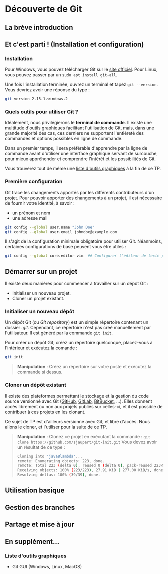# Découverte de Git

## La brève introduction


## Et c'est parti ! (Installation et configuration)

### Installation

Pour Windows, vous pouvez télécharger Git sur le [site officiel](http://git-scm.com).
Pour Linux, vous pouvez passer par un `sudo apt install git-all`.

Une fois l'installation terminée, ouvrez un terminal et tapez `git --version`. Vous devriez avoir une réponse du type :

```bash
git version 2.15.1.windows.2
```

### Quels outils pour utiliser Git ?

Idéalement, nous privilégierons le **terminal de commande**. Il existe une multitude d'outils graphiques facilitant l'utilisation de Git, mais, dans une grande majorité des cas, ces derniers ne supportent l'entiéreté des commandes et options possibles en ligne de commande.

Dans un premier temps, il sera préférable d'apprendre par la ligne de commande avant d'utiliser une interface graphique servant de surcouche, pour mieux appréhender et comprendre l'intérêt et les possibilités de Git.

Vous trouverez tout de même une [liste d'outils graphiques](#liste-doutils-graphiques) à la fin de ce TP.

### Première configuration

Git trace les changements apportés par les différents contributeurs d'un projet. Pour pouvoir apporter des changements à un projet, il est nécessaire de fournir votre identité, à savoir :
- un prénom et nom
- une adresse mail

```bash
git config --global user.name "John Doe"
git config --global user.email johndoe@example.com
```
Il s'agit de la configuration minimale obligatoire pour utiliser Git. Néanmoins, certaines configurations de base peuvent vous être utiles :

```bash
git config --global core.editor vim  ## Configurer l'éditeur de texte pour éditer les messages de commit.
```

## Démarrer sur un projet

Il existe deux manières pour commencer à travailler sur un dépôt Git :
- Initialiser un nouveau projet.
- Cloner un projet existant.

### Initialiser un nouveau dépôt

Un dépôt Git (ou *Git repository*) est un simple répertoire contenant un dossier *.git*. Cependant, ce répertoire n'est pas créé manuellement par l'utilisateur. Il est généré par la commande `git init`.

Pour créer un dépôt Git, créez un répertoire quelconque, placez-vous à l'intérieur et exécutez la comande :

```bash
git init
```

> **Manipulation** : Créez un répertoire sur votre poste et exécutez la commande si dessus.

### Cloner un dépôt existant

Il existe des plateformes permettant le stockage et la gestion du code source versionné avec Git ([GitHub](https://github.com/), [GitLab](https://about.gitlab.com/), [BitBucket](https://bitbucket.org/), ...). Elles donnent accès librement ou non aux projets publiés sur celles-ci, et il est possible de contribuer à ces projets en les clonant.

Ce sujet de TP est d'ailleurs versionné avec Git, et libre d'accès. Nous allons le cloner, et l'utiliser pour la suite de ce TP.

> **Manipulation** : Clonez ce projet en exécutant la commande : `git clone https://github.com/sjaupart/git-init.git`
> Vous devez avoir un résultat de ce type :
> ```bash
> Cloning into 'java8lambda'...
> remote: Enumerating objects: 223, done.
> remote: Total 223 (delta 0), reused 0 (delta 0), pack-reused 223R
> Receiving objects: 100% (223/223), 27.91 KiB | 277.00 KiB/s, done.
> Resolving deltas: 100% (39/39), done.
> ```

## Utilisation basique

## Gestion des branches

## Partage et mise à jour

## En supplément...

### Liste d'outils graphiques

* Git GUI (Windows, Linux, MacOS)
